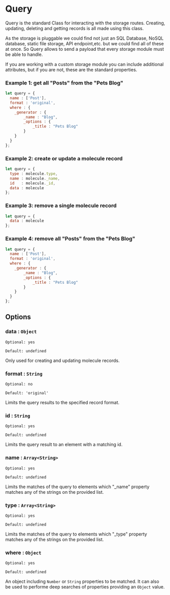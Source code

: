 # Query

Query is the standard Class for interacting with the storage routes. Creating, updating, deleting and getting records is all made using this class. 

As the storage is pluggable we could find not just an SQL Database, NoSQL database, static file storage, API endpoint,etc. but we could find all of these at once. So Query allows to send a payload that every storage module must be able to handle.

If you are working with a custom storage module you can include additional attributes, but if you are not, these are the standard properties.

### Example 1: get all "Posts" from the "Pets Blog"
```javascript
let query = {
  name : ['Post'],
  format : 'original',
  where : {
  	_generator : {
  		_name : "Blog",
  		_options : {
  			_title : "Pets Blog"
  		}
  	}
  }
};
```

### Example 2: create or update a molecule record
```javascript
let query = {
  type : molecule.type,
  name : molecule._name,
  id   : molecule._id,
  data : molecule
};
```

### Example 3: remove a single molecule record
```javascript
let query = {
  data : molecule
};
```

### Example 4: remove all "Posts" from the "Pets Blog"
```javascript
let query = {
  name : ['Post'],
  format : 'original',
  where : {
  	_generator : {
  		_name : "Blog",
  		_options : {
  			_title : "Pets Blog"
  		}
  	}
  }
};
```

## Options

### data : `Object`
`Optional: yes`

`Default: undefined`

Only used for creating and updating molecule records.


### format : `String`
`Optional: no`

`Default: 'original'`

Limits the query results to the specified record format.


### id : `String`
`Optional: yes`

`Default: undefined`

Limits the query result to an element with a matching id.


### name : `Array<String>`
`Optional: yes`

`Default: undefined`

Limits the matches of the query to elements which "_name" property matches any of the strings on the provided list.

### type : `Array<String>`
`Optional: yes`

`Default: undefined`

Limits the matches of the query to elements which "_type" property matches any of the strings on the provided list.


### where : `Object`
`Optional: yes`

`Default: undefined`

An object including `Number` or `String` properties to be matched. It can also be used to performe deep searches of properties providing an `Object` value.

 

